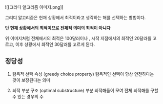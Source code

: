 ![[그리디 알고리즘 이미지.png]]

그리디 알고리즘은 현재 상황에서 최적이라고 생각하는 해를 선택하는 방법이다.  


**단 현재 상황에서의 최적이므로 전체적 의미의 최적이 아니다**

위 이미지처럼 전체에서의 최적은 100달러이나 , 시작 지점에서의 최적인 20달러를 고르고, 이후 상황에서 최적인 30달러를 고르게 된다.  


## 정당성

1. 탐욕적 선택 속성 (greedy choice property)
탐욕적인 선택이 항상 안전하다는 것이 보장된다는 의미 


2. 최적 부분 구조 (optimal substructure)
부분 최적해들이 모여 전체 최적해를 구할 수 있는 경우의 수 
